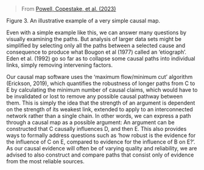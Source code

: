 
> From [Powell, Copestake, et al. (2023)]()

Figure 3. An illustrative example of a very simple causal map.


Even with a simple example like this, we can answer many questions by visually examining the paths. But analysis of larger data sets might be simplified by selecting only all the paths between a selected cause and consequence to produce what Bougon et al (1977) called an ‘etiograph’. Eden et al. (1992) go so far as to collapse some causal paths into individual links, simply removing intervening factors.

Our causal map software uses the ‘maximum flow/minimum cut’ algorithm (Erickson, 2019), which quantifies the robustness of longer paths from C to E by calculating the minimum number of causal claims, which would have to be invalidated or lost to remove any possible causal pathway between them. This is simply the idea that the strength of an argument is dependent on the strength of its weakest link, extended to apply to an interconnected network rather than a single chain. In other words, we can express a path through a causal map as a possible argument: An argument can be constructed that C causally influences D, and then E. This also provides ways to formally address questions such as ‘how robust is the evidence for the influence of C on E, compared to evidence for the influence of B on E?’. As our causal evidence will often be of varying quality and reliability, we are advised to also construct and compare paths that consist only of evidence from the most reliable sources.

